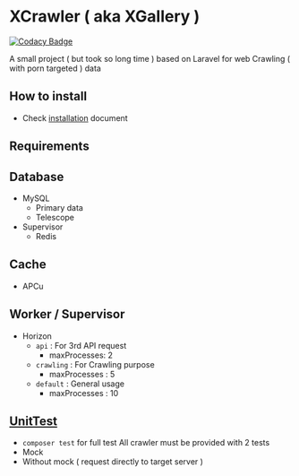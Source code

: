 # XCrawler ( aka XGallery )

[![Codacy Badge](https://app.codacy.com/project/badge/Grade/dc85a2bfa3b54b52908d5dc3836fd7ff)](https://www.codacy.com/gh/jooservices/XCrawler/dashboard?utm_source=github.com&amp;utm_medium=referral&amp;utm_content=jooservices/XCrawler&amp;utm_campaign=Badge_Grade)

A small project ( but took so long time ) based on Laravel for web Crawling ( with porn targeted ) data

## How to install

- Check [installation](docs/Install.md) document

## Requirements

## Database

- MySQL
    - Primary data
    - Telescope
- Supervisor
    - Redis

## Cache

- APCu

## Worker / Supervisor

- Horizon
    - `api` : For 3rd API request
        - maxProcesses: 2
    - `crawling` : For Crawling purpose
        - maxProcesses : 5
    - `default` : General usage
        - maxProcesses : 10

## [UnitTest](docs/UnitTest.md)

- `composer test` for full test All crawler must be provided with 2 tests
- Mock
- Without mock ( request directly to target server )
